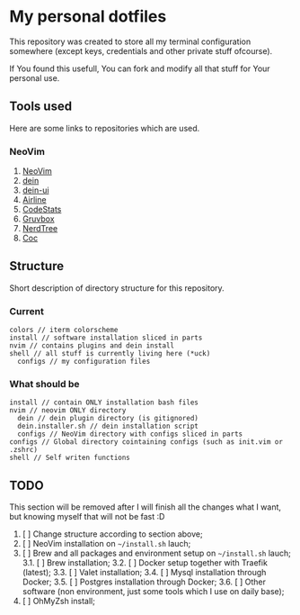 # My personal dotfiles

This repository was created to store all my terminal configuration somewhere
(except keys, credentials and other private stuff ofcourse).

If You found this usefull, You can fork and modify all that stuff for Your
personal use.

## Tools used

Here are some links to repositories which are used.

### NeoVim

1. [NeoVim]()
2. [dein]()
3. [dein-ui]()
4. [Airline]()
5. [CodeStats]()
6. [Gruvbox]()
7. [NerdTree]()
8. [Coc]()

## Structure

Short description of directory structure for this repository.

### Current

```
colors // iterm colorscheme
install // software installation sliced in parts
nvim // contains plugins and dein install
shell // all stuff is currently living here (*uck)
  configs // my configuration files
```

### What should be

```
install // contain ONLY installation bash files
nvim // neovim ONLY directory
  dein // dein plugin directory (is gitignored)
  dein.installer.sh // dein installation script
  configs // NeoVim directory with configs sliced in parts
configs // Global directory cointaining configs (such as init.vim or .zshrc)
shell // Self writen functions
```

## TODO

This section will be removed after I will finish all the changes what I want,
but knowing myself that will not be fast :D

1. [ ] Change structure according to section above;
2. [ ] NeoVim installation on `~/install.sh` lauch;
3. [ ] Brew and all packages and environment setup on `~/install.sh` lauch;
3.1. [ ] Brew installation;
3.2. [ ] Docker setup together with Traefik (latest);
3.3. [ ] Valet installation;
3.4. [ ] Mysql installation through Docker;
3.5. [ ] Postgres installation through Docker;
3.6. [ ] Other software (non environment, just some tools which I use on daily
base);
4. [ ] OhMyZsh install;

